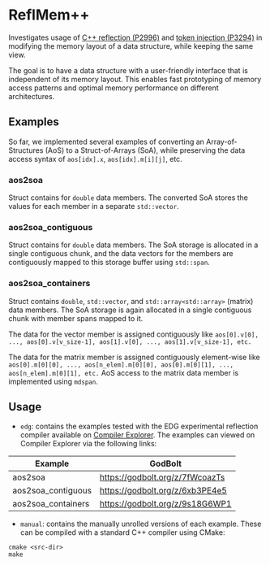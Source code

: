 # ReflMem++

Investigates usage of [C++ reflection (P2996)](https://www.wg21.link/p2996) and [token injection (P3294)](https://www.wg21.link/p3294) in modifying the memory layout of a data structure, while keeping the same view.

The goal is to have a data structure with a user-friendly interface that is independent of its memory layout. This enables fast prototyping of memory access patterns and optimal memory performance on different architectures.

## Examples
So far, we implemented several examples of converting an Array-of-Structures (AoS) to a Struct-of-Arrays (SoA), while preserving the data access syntax of `aos[idx].x`, `aos[idx].m[i][j]`, etc.
### aos2soa
Struct contains for `double` data members. The converted SoA stores the values for each member in a separate `std::vector`.
### aos2soa_contiguous
Struct contains for `double` data members. The SoA storage is allocated in a single contiguous chunk, and the data vectors for the members are contiguously mapped to this storage buffer using `std::span`.
### aos2soa_containers
Struct contains `double`, `std::vector`, and `std::array<std::array>` (matrix) data members.
The SoA storage is again allocated in a single contiguous chunk with member spans mapped to it.

The data for the vector member is assigned contiguously like `aos[0].v[0], ..., aos[0].v[v_size-1], aos[1].v[0], ..., aos[1].v[v_size-1], etc.`

The data for the matrix member is assigned contiguously element-wise like `aos[0].m[0][0], ..., aos[n_elem].m[0][0], aos[0].m[0][1], ..., aos[n_elem].m[0][1], etc.` AoS access to the matrix data member is implemented using `mdspan`.

## Usage
- `edg`: contains the examples tested with the EDG experimental reflection compiler available on [Compiler Explorer](https://godbolt.org/z/13anqE1Pa). The examples can viewed on Compiler Explorer via the following links:

| **Example**            | **GodBolt**                     |
|------------------------|---------------------------------|
| aos2soa                | https://godbolt.org/z/7fWcoazTs |
| aos2soa_contiguous     | https://godbolt.org/z/6xb3PE4e5 |
| aos2soa_containers     | https://godbolt.org/z/9s18G6WP1 |

- `manual`: contains the manually unrolled versions of each example. These can be compiled with a standard C++ compiler using CMake:
```
cmake <src-dir>
make
```